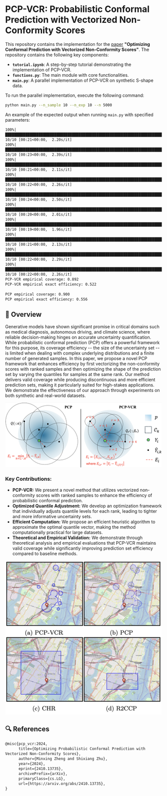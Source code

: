 # PCP-VCR: Probabilistic Conformal Prediction with Vectorized Non-Conformity Scores

This repository contains the implementation for the [paper](https://arxiv.org/pdf/2410.13735) **"Optimizing Conformal Prediction with Vectorized Non-Conformity Scores"**. The repository contains the following key components:

- **`tutorial.ipynb`**: A step-by-step tutorial demonstrating the implementation of PCP-VCR.
- **`functions.py`**: The main module with core functionalities.
- **`main.py`**: A parallel implementation of PCP-VCR on synthetic S-shape data.

To run the parallel implementation, execute the following command:

````bash
python main.py --n_sample 10 --n_exp 10 --n 5000
````

An example of the expected output when running `main.py` with specified parameters:

```
100%|████████████████████████████████████████████████████████████████████████████████████████████████████████████████████████████████████████████████| 10/10 [00:21<00:00,  2.20s/it]
100%|████████████████████████████████████████████████████████████████████████████████████████████████████████████████████████████████████████████████| 10/10 [00:23<00:00,  2.39s/it]
100%|████████████████████████████████████████████████████████████████████████████████████████████████████████████████████████████████████████████████| 10/10 [00:21<00:00,  2.11s/it]
100%|████████████████████████████████████████████████████████████████████████████████████████████████████████████████████████████████████████████████| 10/10 [00:22<00:00,  2.26s/it]
100%|████████████████████████████████████████████████████████████████████████████████████████████████████████████████████████████████████████████████| 10/10 [00:24<00:00,  2.50s/it]
100%|████████████████████████████████████████████████████████████████████████████████████████████████████████████████████████████████████████████████| 10/10 [00:20<00:00,  2.01s/it]
100%|████████████████████████████████████████████████████████████████████████████████████████████████████████████████████████████████████████████████| 10/10 [00:19<00:00,  1.96s/it]
100%|████████████████████████████████████████████████████████████████████████████████████████████████████████████████████████████████████████████████| 10/10 [00:21<00:00,  2.13s/it]
100%|████████████████████████████████████████████████████████████████████████████████████████████████████████████████████████████████████████████████| 10/10 [00:22<00:00,  2.29s/it]
100%|████████████████████████████████████████████████████████████████████████████████████████████████████████████████████████████████████████████████| 10/10 [00:22<00:00,  2.26s/it]
PCP-VCR empirical coverage: 0.892
PCP-VCR empirical exact efficiency: 0.522 

PCP empirical coverage: 0.900
PCP empirical exact efficiency: 0.556
```

## 📖 Overview

Generative models have shown significant promise in critical domains such as medical diagnosis, autonomous driving, and climate science, where reliable decision-making hinges on accurate uncertainty quantification. While probabilistic conformal prediction (PCP) offers a powerful framework for this purpose, its coverage efficiency -- the size of the uncertainty set -- is limited when dealing with complex underlying distributions and a finite number of generated samples. In this paper, we propose a novel PCP framework that enhances efficiency by first vectorizing the non-conformity scores with ranked samples and then optimizing the shape of the prediction set by varying the quantiles for samples at the same rank. Our method delivers valid coverage while producing discontinuous and more efficient prediction sets, making it particularly suited for high-stakes applications. We demonstrate the effectiveness of our approach through experiments on both synthetic and real-world datasets.

![method-illustration](method-illustration.png)

### **Key Contributions**:

- **PCP-VCR:** We present a novel method that utilizes vectorized non-conformity scores with ranked samples to enhance the efficiency of probabilistic conformal prediction.
- **Optimized Quantile Adjustment:** We develop an optimization framework that individually adjusts quantile levels for each rank, leading to tighter and more informative uncertainty sets.
- **Efficient Computation:** We propose an efficient heuristic algorithm to approximate the optimal quantile vector, making the method computationally practical for large datasets.
- **Theoretical and Empirical Validation:** We demonstrate through theoretical analysis and empirical evaluations that PCP-VCR maintains valid coverage while significantly improving prediction set efficiency compared to baseline methods.

![real_data_comparison](real_data_comparison.png)

## 🔍 References

```
@misc{pcp_vcr:2024,
      title={Optimizing Probabilistic Conformal Prediction with Vectorized Non-Conformity Scores}, 
      author={Minxing Zheng and Shixiang Zhu},
      year={2024},
      eprint={2410.13735},
      archivePrefix={arXiv},
      primaryClass={cs.LG},
      url={https://arxiv.org/abs/2410.13735}, 
}
```

